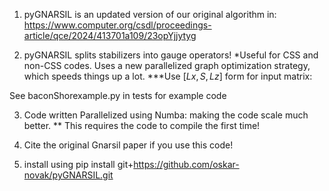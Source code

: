 1. pyGNARSIL is an updated version of our original algorithm in:
https://www.computer.org/csdl/proceedings-article/qce/2024/413701a109/23opYjjytyg

2. pyGNARSIL splits stabilizers into gauge operators!
*Useful for CSS and non-CSS codes.
Uses a new parallelized graph optimization strategy, which speeds things up a lot.
***Use $[Lx,S,Lz]$ form for input matrix:
   
See baconShorexample.py in tests for example code

3. Code written  Parallelized using Numba: making the code scale much better.
** This requires the code to compile the first time!

4. Cite the original Gnarsil paper if you use this code!

5. install using pip install git+https://github.com/oskar-novak/pyGNARSIL.git






